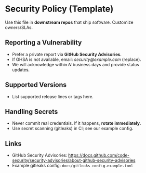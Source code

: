 # Security Policy (Template)

Use this file in **downstream repos** that ship software. Customize owners/SLAs.

## Reporting a Vulnerability

- Prefer a private report via **GitHub Security Advisories**.
- If GHSA is not available, email: _security@example.com_ (replace).
- We will acknowledge within _N_ business days and provide status updates.

## Supported Versions

- List supported release lines or tags here.

## Handling Secrets

- Never commit real credentials. If it happens, **rotate immediately**.
- Use secret scanning (gitleaks) in CI; see our example config.

## Links

- GitHub Security Advisories: https://docs.github.com/code-security/security-advisories/about-github-security-advisories
- Example gitleaks config: `docs/gitleaks-config.example.toml`
